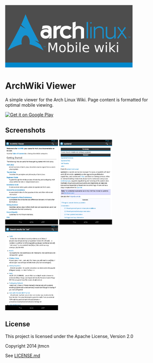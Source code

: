 <img src="playstore/archwiki_feature_graphic.png" height="200"/>

ArchWiki Viewer
===============
A simple viewer for the Arch Linux Wiki. Page content is formatted for optimal mobile viewing.

[<img src="https://play.google.com/intl/en_us/badges/images/generic/en_badge_web_generic.png" alt="Get it on Google Play" height="80">](https://play.google.com/store/apps/details?id=com.jtmcn.archwiki.viewer)

## Screenshots

<img src="playstore/screen1.png" width="170"/> <img src="playstore/screen2.png" width="170"/> <img src="playstore/screen3.png" width="170"/>


## License
This project is licensed under the Apache License, Version 2.0

Copyright 2014 jtmcn

See [LICENSE.md](LICENSE.md)
